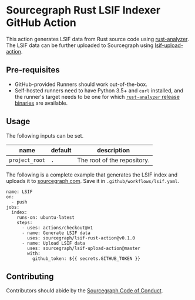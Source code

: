 # Sourcegraph Rust LSIF Indexer GitHub Action

This action generates LSIF data from Rust source code using [rust-analyzer](https://github.com/rust-analyzer/rust-analyzer). The LSIF data can be further uploaded to Sourcegraph using [lsif-upload-action](https://github.com/sourcegraph/lsif-upload-action).

## Pre-requisites

- GitHub-provided Runners should work out-of-the-box.
- Self-hosted runners need to have Python 3.5+ and `curl` installed, and the runner's target needs to be one for which [`rust-analyzer` release binaries](https://github.com/rust-analyzer/rust-analyzer/releases) are available.

## Usage

The following inputs can be set.

| name         | default   | description |
| ------------ | --------- | ----------- |
| `project_root` | `.`       | The root of the repository. |

The following is a complete example that generates the LSIF index and uploads it to [sourcegraph.com](https://sourcegraph.com). Save it in `.github/workflows/lsif.yaml`.

```
name: LSIF
on:
  - push
jobs:
  index:
    runs-on: ubuntu-latest
    steps:
      - uses: actions/checkout@v1
      - name: Generate LSIF data
        uses: sourcegraph/lsif-rust-action@v0.1.0
      - name: Upload LSIF data
        uses: sourcegraph/lsif-upload-action@master
        with:
          github_token: ${{ secrets.GITHUB_TOKEN }}
```

## Contributing

Contributors should abide by the [Sourcegraph Code of Conduct](https://handbook.sourcegraph.com/community/code_of_conduct).
